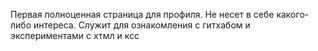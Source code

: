Первая полноценная страница для профиля. Не несет в себе какого-либо интереса. Служит для ознакомления с гитхабом и экспериментами с хтмл и ксс
